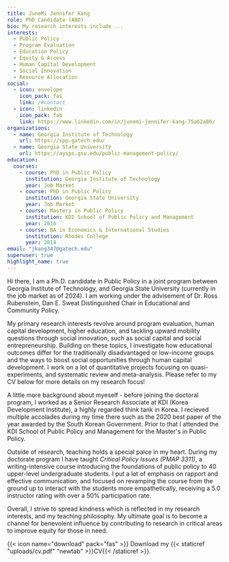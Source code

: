 ```yaml
---
title: JuneMi Jennifer Kang
role: PhD Candidate (ABD)
bio: My research interests include ...
interests:
  - Public Policy
  - Program Evaluation
  - Education Policy
  - Equity & Access
  - Human Capital Development
  - Social Innovation
  - Resource Allocation
social:
  - icon: envelope
    icon_pack: fas
    link: /#contact
  - icon: linkedin
    icon_pack: fab
    link: https://www.linkedin.com/in/junemi-jennifer-kang-75a62a86/
organizations:
  - name: Georgia Institute of Technology
    url: https://spp.gatech.edu/
  - name: Georgia State University
    url: https://aysps.gsu.edu/public-management-policy/
education:
  courses:
    - course: PhD in Public Policy
      institution: Georgia Institute of Technology
      year: Job Market
    - course: PhD in Public Policy
      institution: Georgia State University
      year: Job Market
    - course: Masters in Public Policy
      institution: KDI School of Public Policy and Management
      year: 2016
    - course: BA in Economics & International Studies
      institution: Rhodes College
      year: 2014
email: "jkang347@gatech.edu"
superuser: true
highlight_name: true
---
```

Hi there, I am a Ph.D. candidate in Public Policy in a joint program between Georgia Institute of Technology, and Georgia State University (currently in the job market as of 2024). I am working under the advisement of Dr. Ross Rubenstein, Dan E. Sweat Distinguished Chair in Educational and Community Policy. 

My primary research interests revolve around program evaluation, human capital development, higher education, and tackling upward mobility questions through social innovation, such as social capital and social entrepreneurship. Building on these topics, I investigate how educational outcomes differ for the traditionally disadvantaged or low-income groups and the ways to boost social opportunities through human capital development. I work on a lot of quantitative projects focusing on quasi-experiments, and systematic review and meta-analysis. Please refer to my CV below for more details on my research focus!

A little more background about myeself - before joining the doctoral program, I worked as a Senior Research Associate at KDI (Korea Development Institute), a highly regarded think tank in Korea. I recieved multiple accolades during my time there such as the 2020 best paper of the year awarded by the South Korean Government. Prior to that I attended the KDI School of Public Policy and Management for the Master's in Public Policy.

Outside of research, teaching holds a special palce in my heart. During my doctorate program I have taught *Critical Policy Issues (PMAP 3311)*, a writing-intensive course introducing the foundations of public policy to 40 upper-level undergraduate students. I put a lot of emphasis on rapport and effective communication, and focused on revamping the course from the ground up to interact with the students more empathetically, receiving a 5.0 instructor rating with over a 50% participation rate.

Overall, I strive to spread kindness which is reflected in my research interests, and my teaching philosophy. My ultimate goal is to become a channel for benevolent influence by contributing to research in critical areas to improve equity for those in need.

{{< icon name="download" pack="fas" >}} Download my {{< staticref "uploads/cv.pdf" "newtab" >}}CV{{< /staticref >}}.

